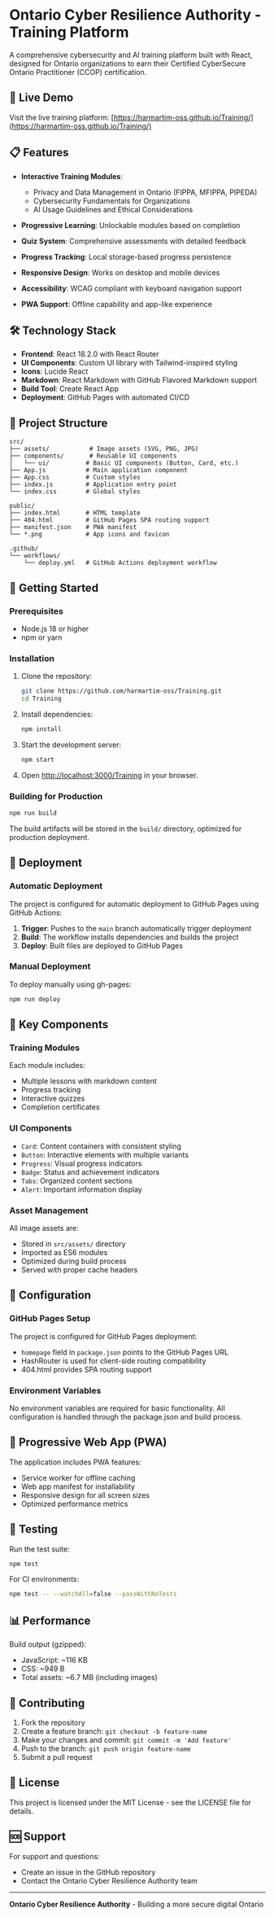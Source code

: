 # Ontario Cyber Resilience Authority - Training Platform

A comprehensive cybersecurity and AI training platform built with React, designed for Ontario organizations to earn their Certified CyberSecure Ontario Practitioner (CCOP) certification.

## 🚀 Live Demo

Visit the live training platform: [https://harmartim-oss.github.io/Training/](https://harmartim-oss.github.io/Training/)

## 📋 Features

- **Interactive Training Modules**:
  - Privacy and Data Management in Ontario (FIPPA, MFIPPA, PIPEDA)
  - Cybersecurity Fundamentals for Organizations
  - AI Usage Guidelines and Ethical Considerations

- **Progressive Learning**: Unlockable modules based on completion
- **Quiz System**: Comprehensive assessments with detailed feedback
- **Progress Tracking**: Local storage-based progress persistence
- **Responsive Design**: Works on desktop and mobile devices
- **Accessibility**: WCAG compliant with keyboard navigation support
- **PWA Support**: Offline capability and app-like experience

## 🛠️ Technology Stack

- **Frontend**: React 18.2.0 with React Router
- **UI Components**: Custom UI library with Tailwind-inspired styling
- **Icons**: Lucide React
- **Markdown**: React Markdown with GitHub Flavored Markdown support
- **Build Tool**: Create React App
- **Deployment**: GitHub Pages with automated CI/CD

## 📁 Project Structure

```
src/
├── assets/           # Image assets (SVG, PNG, JPG)
├── components/       # Reusable UI components
│   └── ui/          # Basic UI components (Button, Card, etc.)
├── App.js           # Main application component
├── App.css          # Custom styles
├── index.js         # Application entry point
└── index.css        # Global styles

public/
├── index.html       # HTML template
├── 404.html         # GitHub Pages SPA routing support
├── manifest.json    # PWA manifest
└── *.png            # App icons and favicon

.github/
└── workflows/
    └── deploy.yml   # GitHub Actions deployment workflow
```

## 🚀 Getting Started

### Prerequisites

- Node.js 18 or higher
- npm or yarn

### Installation

1. Clone the repository:
   ```bash
   git clone https://github.com/harmartim-oss/Training.git
   cd Training
   ```

2. Install dependencies:
   ```bash
   npm install
   ```

3. Start the development server:
   ```bash
   npm start
   ```

4. Open [http://localhost:3000/Training](http://localhost:3000/Training) in your browser.

### Building for Production

```bash
npm run build
```

The build artifacts will be stored in the `build/` directory, optimized for production deployment.

## 🚢 Deployment

### Automatic Deployment

The project is configured for automatic deployment to GitHub Pages using GitHub Actions:

1. **Trigger**: Pushes to the `main` branch automatically trigger deployment
2. **Build**: The workflow installs dependencies and builds the project
3. **Deploy**: Built files are deployed to GitHub Pages

### Manual Deployment

To deploy manually using gh-pages:

```bash
npm run deploy
```

## 🎯 Key Components

### Training Modules

Each module includes:
- Multiple lessons with markdown content
- Progress tracking
- Interactive quizzes
- Completion certificates

### UI Components

- `Card`: Content containers with consistent styling
- `Button`: Interactive elements with multiple variants
- `Progress`: Visual progress indicators
- `Badge`: Status and achievement indicators
- `Tabs`: Organized content sections
- `Alert`: Important information display

### Asset Management

All image assets are:
- Stored in `src/assets/` directory
- Imported as ES6 modules
- Optimized during build process
- Served with proper cache headers

## 🔧 Configuration

### GitHub Pages Setup

The project is configured for GitHub Pages deployment:
- `homepage` field in `package.json` points to the GitHub Pages URL
- HashRouter is used for client-side routing compatibility
- 404.html provides SPA routing support

### Environment Variables

No environment variables are required for basic functionality. All configuration is handled through the package.json and build process.

## 📱 Progressive Web App (PWA)

The application includes PWA features:
- Service worker for offline caching
- Web app manifest for installability
- Responsive design for all screen sizes
- Optimized performance metrics

## 🧪 Testing

Run the test suite:
```bash
npm test
```

For CI environments:
```bash
npm test -- --watchAll=false --passWithNoTests
```

## 📊 Performance

Build output (gzipped):
- JavaScript: ~116 KB
- CSS: ~949 B
- Total assets: ~6.7 MB (including images)

## 🤝 Contributing

1. Fork the repository
2. Create a feature branch: `git checkout -b feature-name`
3. Make your changes and commit: `git commit -m 'Add feature'`
4. Push to the branch: `git push origin feature-name`
5. Submit a pull request

## 📄 License

This project is licensed under the MIT License - see the LICENSE file for details.

## 🆘 Support

For support and questions:
- Create an issue in the GitHub repository
- Contact the Ontario Cyber Resilience Authority team

---

**Ontario Cyber Resilience Authority** - Building a more secure digital Ontario